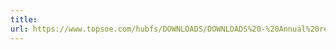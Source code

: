```yaml
---
title: 
url: https://www.topsoe.com/hubfs/DOWNLOADS/DOWNLOADS%20-%20Annual%20reports/2017/Haldor%20Topsoe_AR17_FINAL.pdf
---
```


